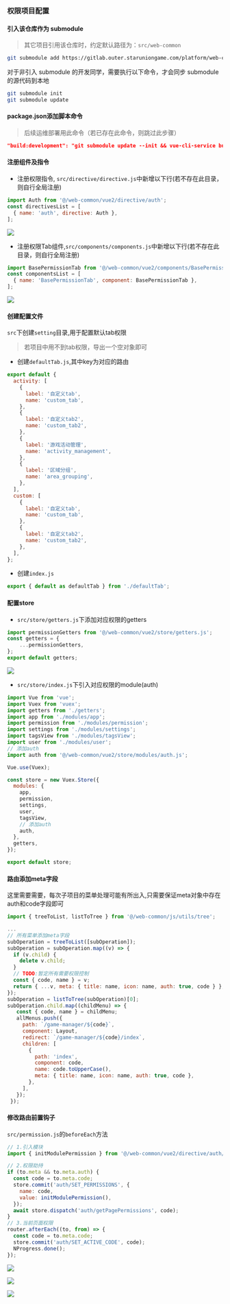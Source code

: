 <a name="0e0ca112"></a>
### 权限项目配置

<a name="34667487"></a>
#### 引入该仓库作为 submodule

> 其它项目引用该仓库时，约定默认路径为：`src/web-common`


```bash
git submodule add https://gitlab.outer.staruniongame.com/platform/web-common.git src/web-common
```

对于非引入 submodule 的开发同学，需要执行以下命令，才会同步 submodule 的源代码到本地

```bash
git submodule init
git submodule update
```

<a name="47c20c29"></a>
#### package.json添加脚本命令

> 后续运维部署用此命令（若已存在此命令，则跳过此步骤）


```json
"build:development": "git submodule update --init && vue-cli-service build --mode development"
```

<a name="88f3c4af"></a>
#### 注册组件及指令

- 注册权限指令, `src/directive/directive.js`中新增以下行(若不存在此目录，则自行全局注册)

```javascript
import Auth from '@/web-common/vue2/directive/auth';
const directivesList = [
  { name: 'auth', directive: Auth },
];
```

[![](https://s1.ax1x.com/2023/02/28/ppPpS4x.png#alt=ppPpS4x.png)](https://imgse.com/i/ppPpS4x)

- 注册权限Tab组件,`src/components/components.js`中新增以下行(若不存在此目录，则自行全局注册)

```javascript
import BasePermissionTab from '@/web-common/vue2/components/BasePermissionTab';
const componentsList = [
  { name: 'BasePermissionTab', component: BasePermissionTab },
];
```

[![](https://s1.ax1x.com/2023/02/28/ppPpC8K.png#alt=ppPpC8K.png)](https://imgse.com/i/ppPpC8K)

<a name="bba0d682"></a>
#### 创建配置文件

`src`下创建`setting`目录,用于配置默认tab权限

> 若项目中用不到tab权限，导出一个空对象即可


- 创建`defaultTab.js`,其中key为对应的路由

```javascript
export default {
  activity: [
    {
      label: '自定义tab',
      name: 'custom_tab',
    },
    {
      label: '自定义tab2',
      name: 'custom_tab2',
    },
    {
      label: '游戏活动管理',
      name: 'activity_management',
    },
    {
      label: '区域分组',
      name: 'area_grouping',
    },
  ],
  custom: [
    {
      label: '自定义tab',
      name: 'custom_tab',
    },
    {
      label: '自定义tab2',
      name: 'custom_tab2',
    },
  ],
};
```

- 创建`index.js`

```javascript
export { default as defaultTab } from './defaultTab';
```

<a name="8c67c15a"></a>
#### 配置store

- `src/store/getters.js`下添加对应权限的getters

```javascript
import permissionGetters from '@/web-common/vue2/store/getters.js';
const getters = {
	...permissionGetters,
};
export default getters;
```

[![](https://s1.ax1x.com/2023/02/28/ppPp9C6.png#alt=ppPp9C6.png)](https://imgse.com/i/ppPp9C6)

- `src/store/index.js`下引入对应权限的module(auth)

```javascript
import Vue from 'vue';
import Vuex from 'vuex';
import getters from './getters';
import app from './modules/app';
import permission from './modules/permission';
import settings from './modules/settings';
import tagsView from './modules/tagsView';
import user from './modules/user';
// 添加auth
import auth from '@/web-common/vue2/store/modules/auth.js';

Vue.use(Vuex);

const store = new Vuex.Store({
  modules: {
    app,
    permission,
    settings,
    user,
    tagsView,
    // 添加auth
    auth,
  },
  getters,
});

export default store;
```

<a name="66b34a90"></a>
#### 路由添加meta字段

这里需要需要，每次子项目的菜单处理可能有所出入,只需要保证meta对象中存在auth和code字段即可

```javascript
import { treeToList, listToTree } from '@/web-common/js/utils/tree';

...
// 所有菜单添加meta字段
subOperation = treeToList([subOperation]);
subOperation = subOperation.map((v) => {
  if (v.child) {
    delete v.child;
  }
  // TODO:暂定所有需要权限控制
  const { code, name } = v;
  return { ...v, meta: { title: name, icon: name, auth: true, code } };
});
subOperation = listToTree(subOperation)[0]; 
subOperation.child.map((childMenu) => {
   const { code, name } = childMenu;
   allMenus.push({
     path: `/game-manager/${code}`,
     component: Layout,
     redirect: `/game-manager/${code}/index`,
     children: [
       {
         path: 'index',
         component: code,
         name: code.toUpperCase(),
         meta: { title: name, icon: name, auth: true, code },
       },
     ],
   });
 });
```

<a name="4c11f7f2"></a>
#### 修改路由前置钩子

`src/permission.js`的`beforeEach`方法

```javascript
// 1.引入模块
import { initModulePermission } from '@/web-common/vue2/directive/auth/auth';

// 2.权限劫持
if (to.meta && to.meta.auth) {
  const code = to.meta.code;
  store.commit('auth/SET_PERMISSIONS', {
    name: code,
    value: initModulePermission(),
  });
  await store.dispatch('auth/getPagePermissions', code);
}
// 3.当前页面权限
router.afterEach((to, from) => {
  const code = to.meta.code;
  store.commit('auth/SET_ACTIVE_CODE', code);
  NProgress.done();
});
```

[![](https://s1.ax1x.com/2023/02/28/ppPSjb9.png#alt=ppPSjb9.png)](https://imgse.com/i/ppPSjb9)

[![](https://s1.ax1x.com/2023/02/28/ppPSxER.png#alt=ppPSxER.png)](https://imgse.com/i/ppPSxER)<br />


[![](https://s1.ax1x.com/2023/02/28/ppPpPgO.png#alt=ppPpPgO.png)](https://imgse.com/i/ppPpPgO)
